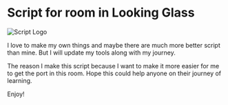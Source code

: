# Script for room in Looking Glass

![Script Logo](https://github.com/H0j3n/EazyPeazy/blob/master/My%20Tools/Ezpz%20Shell/img/logo.PNG)

I love to make my own things and maybe there are much more better script than mine. But I will update my tools along with my journey.

The reason I make this script because I want to make it more easier for me to get the port in this room. Hope this could help anyone on their journey of learning.

Enjoy!